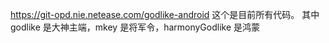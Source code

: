 
https://git-opd.nie.netease.com/godlike-android
这个是目前所有代码。
其中 godlike 是大神主端，mkey 是将军令，harmonyGodlike 是鸿蒙


